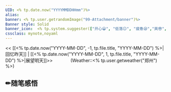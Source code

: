 ```yaml
---
UID: <% tp.date.now("YYYYMMDDHHmm")%> 
alias:
banner: <% tp.user.getrandomImage("99-Attachment/banner")%> 
Banner style: Solid
banner_icon:  <% tp.system.suggester(["开心😀", "低落😐", "疲惫😪","爽😎","平静😶"], ["😀", "😐", "😪", "😎", "😶"],false,'今天心情如何？') %>
cssclass: mynote,noyaml
---
```

<< [[<% tp.date.now("YYYY-MM-DD", -1, tp.file.title, "YYYY-MM-DD") %>|回忆昨天]] | [[<% tp.date.now("YYYY-MM-DD", 1, tp.file.title, "YYYY-MM-DD") %>|展望明天]]>>　　　　(Weather::<% tp.user.getweather("郑州") %>)

## ✏随笔感悟

